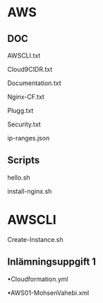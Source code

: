 # AWS
## DOC

AWSCLI.txt	


Cloud9CIDR.txt	


Documentation.txt	


Nginx-CF.txt	


Plugg.txt	


Security.txt	


ip-ranges.json

## Scripts

hello.sh	


install-nginx.sh	

# AWSCLI

Create-Instance.sh

## Inlämningsuppgift 1

•Cloudformation.yml


•AWS01-MohsenVahebi.xml

